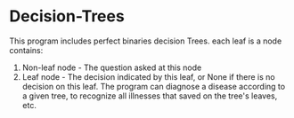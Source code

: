 # Decision-Trees
This program includes perfect binaries decision Trees. each leaf is a node contains:
1. Non-leaf node -  The question asked at this node
2. Leaf node - The decision indicated by this leaf, or None if there is no decision on this leaf. 
The program can diagnose a disease according to a given tree, to recognize all illnesses that saved on the tree's leaves, etc.

